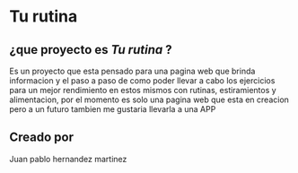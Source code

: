 # Tu rutina 

  ## ¿que proyecto es *Tu rutina* ?
  Es un proyecto que esta pensado para una pagina web que brinda informacion y el paso a paso de como poder llevar a cabo los ejercicios para un mejor rendimiento en estos mismos con rutinas, estiramientos y alimentacion, por el momento es solo una pagina web que esta en creacion pero a un futuro tambien me gustaria llevarla a una APP    

## Creado por
  Juan pablo hernandez martinez 
  